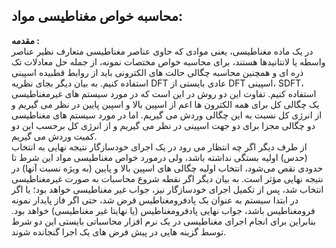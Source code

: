 ## محاسبه خواص مغناطیسی مواد:

**مقدمه :**  
در یک ماده مغناطیسی، یعنی موادی که حاوی عناصر مغناطیسی متعارف نظیر عناصر واسطه یا لانتانیدها هستند، برای محاسبه خواص مختصات نمونه، از جمله حل معادلات تک ذره ای و همچنین محاسبه چگالی حالت های الکترونی باید از روابط قطبیده اسپینی استفاده کنیم. به بیان دیگر بجای نظریه DFT عادی بایستی از DFT اسپینی، SDFT، استفاده کنیم. تفاوت این دو روش در این است که در مورد سیستم های غیرمغناطیسی یک چگالی کل برای همه الکترون ها اعم از اسپین بالا و اسپین پایین در نظر می گیریم و از انرژی کل نسبت به این چگالی وردش می گیریم. اما در مورد سیستم های مغناطیسی دو چگالی مجزا برای دو جهت اسپینی در نظر می گیریم و از انرژی کل برحسب این دو کمیت وردش می گیریم.  
از طرف دیگر اگر چه انتظار می رود در یک اجرای خودسازگار نتیجه نهایی به انتخاب \(حدس\) اولیه بستگی نداشته باشد، ولی درمورد خواص مغناطیسی مواد این شرط تا حدودی نقص می‌شود، انتخاب اولیه چگالی های اسپین بالا و پایین \(به ویژه نسبت آنها\) در نتیجه نهایی مؤثر است. به بیان دیگر اگر نقطه شروع محاسبات به صورت غیرمغناطیسی انتخاب شد، پس از تکمیل اجرای خودسازگار نیز، جواب غیر مغناطیسی خواهد بود؛ یا اگر در ابتدا سیستم به عنوان یک پادفرومغناطیس فرض شد، حتی اگر فاز پایدار نمونه فرومغناطیس باشد، جواب نهایی پادفرومغناطیس \(یا نهایتا غیر مغناطیسی\) خواهد بود. بنابراین برای انجام اجرای مغناطیسی در یک نرم افزار محاسباتی بایستی این دو شرط توسط گزینه هایی در پیش فرض های یک اجرا گنجانده شوند.

